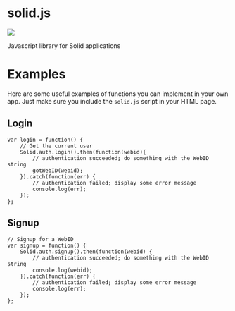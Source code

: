 # solid.js
[![](https://img.shields.io/badge/project-Solid-7C4DFF.svg?style=flat-square)](https://github.com/solid/solid)

Javascript library for Solid applications

# Examples

Here are some useful examples of functions you can implement in your own app. Just make sure you include the `solid.js` script in your HTML page.


## Login

```
var login = function() {
    // Get the current user
    Solid.auth.login().then(function(webid){
    	// authentication succeeded; do something with the WebID string
        gotWebID(webid);
    }).catch(function(err) {
        // authentication failed; display some error message
        console.log(err);
    });
};
```

## Signup
```
// Signup for a WebID
var signup = function() {
    Solid.auth.signup().then(function(webid) {
    	// authentication succeeded; do something with the WebID string
        console.log(webid);
    }).catch(function(err) {
        // authentication failed; display some error message
        console.log(err);
    });
};
```
